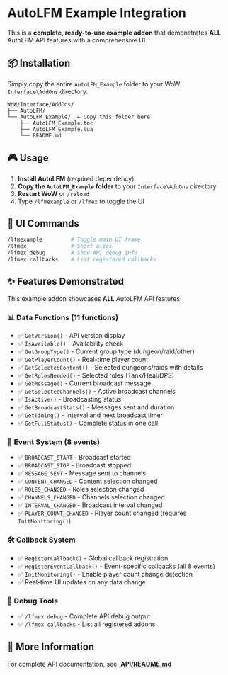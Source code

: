 # AutoLFM Example Integration

This is a **complete, ready-to-use example addon** that demonstrates **ALL** AutoLFM API features with a comprehensive UI.

## 📦 Installation

Simply copy the entire `AutoLFM_Example` folder to your WoW `Interface\AddOns` directory:

```
WoW/Interface/AddOns/
├── AutoLFM/
└── AutoLFM_Example/  ← Copy this folder here
    ├── AutoLFM_Example.toc
    ├── AutoLFM_Example.lua
    └── README.md
```

## 🎮 Usage

1. **Install AutoLFM** (required dependency)
2. **Copy the `AutoLFM_Example` folder** to your `Interface\AddOns` directory
3. **Restart WoW** or `/reload`
4. Type `/lfmexample` or `/lfmex` to toggle the UI

## 🎨 UI Commands

```bash
/lfmexample         # Toggle main UI frame
/lfmex              # Short alias
/lfmex debug        # Show API debug info
/lfmex callbacks    # List registered callbacks
```

## ✨ Features Demonstrated

This example addon showcases **ALL** AutoLFM API features:

### 📊 Data Functions (11 functions)
- ✅ `GetVersion()` - API version display
- ✅ `IsAvailable()` - Availability check
- ✅ `GetGroupType()` - Current group type (dungeon/raid/other)
- ✅ `GetPlayerCount()` - Real-time player count
- ✅ `GetSelectedContent()` - Selected dungeons/raids with details
- ✅ `GetRolesNeeded()` - Selected roles (Tank/Heal/DPS)
- ✅ `GetMessage()` - Current broadcast message
- ✅ `GetSelectedChannels()` - Active broadcast channels
- ✅ `IsActive()` - Broadcasting status
- ✅ `GetBroadcastStats()` - Messages sent and duration
- ✅ `GetTiming()` - Interval and next broadcast timer
- ✅ `GetFullStatus()` - Complete status in one call

### 🔔 Event System (8 events)
- ✅ `BROADCAST_START` - Broadcast started
- ✅ `BROADCAST_STOP` - Broadcast stopped
- ✅ `MESSAGE_SENT` - Message sent to channels
- ✅ `CONTENT_CHANGED` - Content selection changed
- ✅ `ROLES_CHANGED` - Roles selection changed
- ✅ `CHANNELS_CHANGED` - Channels selection changed
- ✅ `INTERVAL_CHANGED` - Broadcast interval changed
- ✅ `PLAYER_COUNT_CHANGED` - Player count changed (requires `InitMonitoring()`)

### 🛠️ Callback System
- ✅ `RegisterCallback()` - Global callback registration
- ✅ `RegisterEventCallback()` - Event-specific callbacks (all 8 events)
- ✅ `InitMonitoring()` - Enable player count change detection
- ✅ Real-time UI updates on any data change

### 🐛 Debug Tools
- ✅ `/lfmex debug` - Complete API debug output
- ✅ `/lfmex callbacks` - List all registered addons

## 🔗 More Information

For complete API documentation, see: **[API/README.md](../README.md)**
